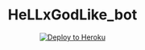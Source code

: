 <h1 align="center">HeLLxGodLike_bot</h1>
<p align="center"><a href="https://heroku.com/deploy?template=https://github.com/Code-Ze/HeLLxGodLike_bot/blob/master"><img src="https://www2.assets.heroku.com/assets/elements/elements-buttons-2-4867044559069b937ba0fd078f5604f310a49928bd1b59fb3d2f0ff96e0d97c8.svg" alt="Deploy to Heroku" /></a></p>
 

